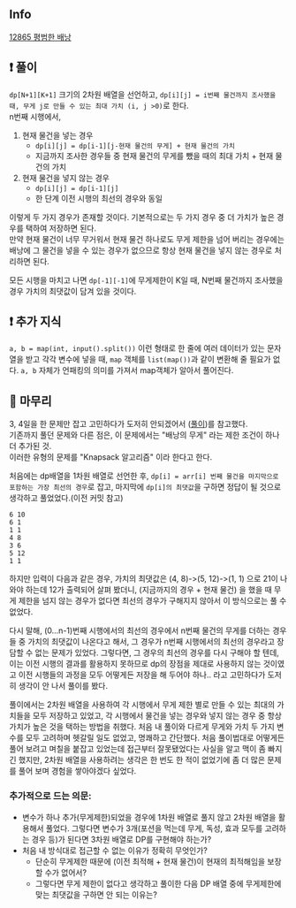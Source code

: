 ## Info

<a href="https://www.acmicpc.net/problem/12865" rel="nofollow">12865 평범한 배낭</a>

## ❗ 풀이
`dp[N+1][K+1]` 크기의 2차원 배열을 선언하고, `dp[i][j] = i번째 물건까지 조사했을 때, 무게 j로 만들 수 있는 최대 가치 (i, j >0)`로 한다.  
n번째 시행에서, 

1. 현재 물건을 넣는 경우
   - `dp[i][j] = dp[i-1][j-현재 물건의 무게] + 현재 물건의 가치`
   - 지금까지 조사한 경우들 중 현재 물건의 무게를 뺐을 때의 최대 가치 + 현재 물건의 가치
2. 현재 물건을 넣지 않는 경우
   - `dp[i][j] = dp[i-1][j]`
   - 한 단계 이전 시행의 최선의 경우와 동일  

이렇게 두 가지 경우가 존재할 것이다. 기본적으로는 두 가지 경우 중 더 가치가 높은 경우를 택하여 저장하면 된다.  
만약 현재 물건이 너무 무거워서 현재 물건 하나로도 무게 제한을 넘어 버리는 경우에는 배낭에 그 물건을 넣을 수 있는 경우가 없으므로 항상 현재 물건을 넣지 않는 경우로 처리하면 된다.  
  
모든 시행을 마치고 나면 `dp[-1][-1]`에 무게제한이 K일 때, N번째 물건까지 조사했을 경우 가치의 최댓값이 담겨 있을 것이다.

## ❗ 추가 지식
`a, b = map(int, input().split())` 이런 형태로 한 줄에 여러 데이터가 있는 문자열을 받고 각각 변수에 넣을 때, `map` 객체를 `list(map())`과 같이 변환해 줄 필요가 없다. `a, b` 자체가 언패킹의 의미를 가져서 map객체가 알아서 풀어진다.

## 🙂 마무리
3, 4일을 한 문제만 잡고 고민하다가 도저히 안되겠어서 (<a href="https://hongcoding.tistory.com/50">풀이</a>)를 참고했다.  
기존까지 풀던 문제와 다른 점은, 이 문제에서는 "배낭의 무게" 라는 제한 조건이 하나 더 추가된 것.  
이러한 유형의 문제를 "Knapsack 알고리즘" 이라 한다고 한다. 
  
처음에는 dp배열을 1차원 배열로 선언한 후, `dp[i] = arr[i] 번째 물건을 마지막으로 포함하는 가장 최선의 경우`로 잡고, 마지막에 `dp[i]의 최댓값`을 구하면 정답이 될 것으로 생각하고 풀었었다.(이전 커밋 참고)  

```
6 10
6 1
1 1
4 8
3 6
5 12
1 1
```
하지만 입력이 다음과 같은 경우, 가치의 최댓값은 (4, 8)->(5, 12)->(1, 1) 으로 21이 나와야 하는데 12가 출력되어 살펴 봤더니, (지금까지의 경우 + 현재 물건) 을 했을 때 무게 제한을 넘지 않는 경우가 없다면 최선의 경우가 구해지지 않아서 이 방식으로는 풀 수 없었다.  
  
다시 말해, (0...n-1)번째 시행에서의 최선의 경우에서 n번째 물건의 무게를 더하는 경우들 중 가치의 최댓값이 나온다고 해서, 그 경우가 n번째 시행에서의 최선의 경우라고 장담할 수 없는 문제가 있었다. 그렇다면, 그 경우의 최선의 경우를 다시 구해야 할 텐데, 이는 이전 시행의 결과를 활용하지 못하므로 dp의 장점을 제대로 사용하지 않는 것이였고 이전 시행들의 과정을 모두 어떻게든 저장을 해 두어야 하나.. 라고 고민하다가 도저히 생각이 안 나서 풀이를 봤다.
  
풀이에서는 2차원 배열을 사용하여 각 시행에서 무게 제한 별로 만들 수 있는 최대의 가치들을 모두 저장하고 있었고, 각 시행에서 물건을 넣는 경우와 넣지 않는 경우 중 항상 가치가 높은 것을 택하는 방법을 취했다. 처음 내 풀이와 다르게 무게와 가치 두 가지 변수를 모두 고려하며 헷갈릴 일도 없었고, 명쾌하고 간단했다. 처음 풀이법대로 어떻게든 풀어 보려고 며칠을 붙잡고 있었는데 접근부터 잘못됐었다는 사실을 알고 맥이 좀 빠지긴 했지만, 2차원 배열을 사용하려는 생각은 한 번도 한 적이 없었기에 좀 더 많은 문제를 풀어 보며 경험을 쌓아야겠다 싶었다.
  
### 추가적으로 드는 의문:
- 변수가 하나 추가(무게제한)되었을 경우에 1차원 배열로 풀지 않고 2차원 배열을 활용해서 풀었다. 그렇다면 변수가 3개(포션을 먹는데 무게, 독성, 효과 모두를 고려하는 경우 등)가 된다면 3차원 배열로 DP를 구현해야 하는가?
- 처음 내 방식대로 접근할 수 없는 이유가 정확히 무엇인가?
  - 단순히 무게제한 때문에 (이전 최적해 + 현재 물건)이 현재의 최적해임을 보장할 수가 없어서?
  - 그렇다면 무게 제한이 없다고 생각하고 풀이한 다음 DP 배열 중에 무게제한에 맞는 최댓값을 구하면 안 되는 이유는?
